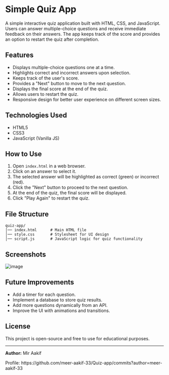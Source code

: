 # Simple Quiz App

A simple interactive quiz application built with HTML, CSS, and JavaScript. Users can answer multiple-choice questions and receive immediate feedback on their answers. The app keeps track of the score and provides an option to restart the quiz after completion.

## Features

- Displays multiple-choice questions one at a time.
- Highlights correct and incorrect answers upon selection.
- Keeps track of the user's score.
- Provides a "Next" button to move to the next question.
- Displays the final score at the end of the quiz.
- Allows users to restart the quiz.
- Responsive design for better user experience on different screen sizes.

## Technologies Used

- HTML5
- CSS3
- JavaScript (Vanilla JS)

## How to Use

1. Open `index.html` in a web browser.
2. Click on an answer to select it.
3. The selected answer will be highlighted as correct (green) or incorrect (red).
4. Click the "Next" button to proceed to the next question.
5. At the end of the quiz, the final score will be displayed.
6. Click "Play Again" to restart the quiz.

## File Structure

```
quiz-app/
│── index.html      # Main HTML file
│── style.css       # Stylesheet for UI design
│── script.js       # JavaScript logic for quiz functionality
```

## Screenshots

![image](https://github.com/user-attachments/assets/2a77f364-5435-408d-8d85-1f77fb7ca2a6)

## Future Improvements

- Add a timer for each question.
- Implement a database to store quiz results.
- Add more questions dynamically from an API.
- Improve the UI with animations and transitions.

## License

This project is open-source and free to use for educational purposes.

---

**Author:** Mir Aakif

Profile: https\://github.com/meer-aakif-33/Quiz-app/commits?author=meer-aakif-33


